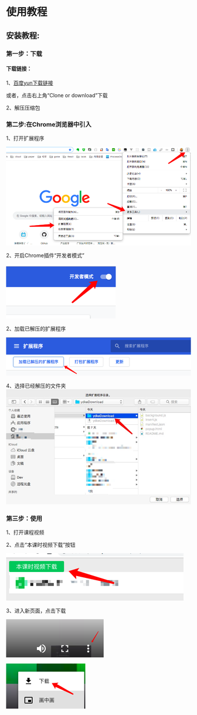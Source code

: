 # 使用教程 
## 安装教程:
### 第一步：下载
#### 下载链接：
1、[百度yun下载链接](https://pan.baidu.com/s/1ADof7JwQzIKVxIppIoybug "Markdown")

或者，点击右上角“Clone or download”下载

2、解压压缩包

### 第二步:在Chrome浏览器中引入
1、打开扩展程序

![。](https://github.com/flyyuan/ydkeDownload/blob/master/capture/WechatIMG15.png?raw=true "Markdown")


2、开启Chrome插件“开发者模式”

![。](https://github.com/flyyuan/ydkeDownload/blob/master/capture/WX20181209-195346.png?raw=true "Markdown")

2、加载已解压的扩展程序

![。](https://github.com/flyyuan/ydkeDownload/blob/master/capture/WX20181209-195509.png?raw=true "Markdown")

4、选择已经解压的文件夹
![。](https://github.com/flyyuan/ydkeDownload/blob/master/capture/1544356589489.jpg?raw=true "Markdown")

### 第三步：使用
1、打开课程视频

2、点击“本课时视频下载”按钮

![。](https://github.com/flyyuan/ydkeDownload/blob/master/capture/WX20181209-195728.png?raw=true "Markdown")

3、进入新页面，点击下载

![。](https://github.com/flyyuan/ydkeDownload/blob/master/capture/WX20181209-195813.png?raw=true "Markdown")

![。](https://github.com/flyyuan/ydkeDownload/blob/master/capture/WX20181209-195824.png?raw=true "Markdown")